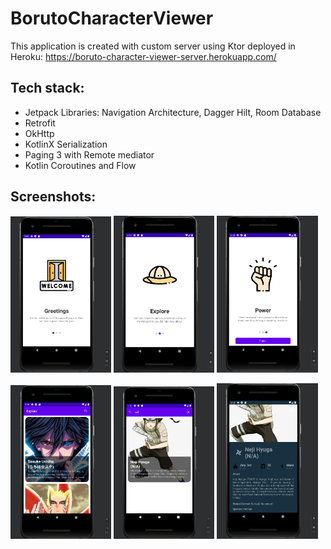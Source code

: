 # BorutoCharacterViewer

This application is created with custom server using Ktor deployed in Heroku: https://boruto-character-viewer-server.herokuapp.com/

## Tech stack:
- Jetpack Libraries: Navigation Architecture, Dagger Hilt, Room Database
- Retrofit
- OkHttp
- KotlinX Serialization
- Paging 3 with Remote mediator
- Kotlin Coroutines and Flow

## Screenshots:

<p>
<img src="/media/1.png" width="32%"/>
<img src="/media/2.png" width="32%"/>
<img src="/media/3.png" width="32%"/>
</p>

<p>
<img src="/media/4.png" width="32%"/>
<img src="/media/5.png" width="32%"/>
<img src="/media/6.png" width="32%"/>
</p>
